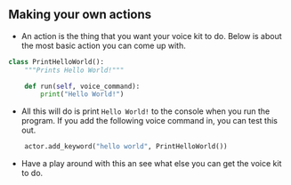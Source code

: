 ## Making your own actions

- An action is the thing that you want your voice kit to do. Below is about the most basic action you can come up with.

```python
class PrintHelloWorld():
	"""Prints Hello World!"""

	def run(self, voice_command):
	    print("Hello World!")
```

- All this will do is print `Hello World!` to the console when you run the program. If you add the following voice command in, you can test this out.

```python
    actor.add_keyword("hello world", PrintHelloWorld())
```

- Have a play around with this an see what else you can get the voice kit to do.
